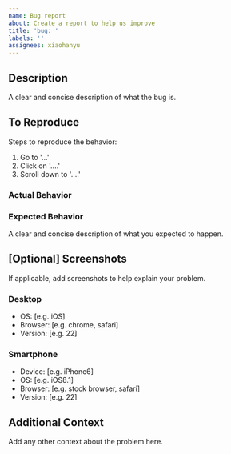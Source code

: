 ```yaml
---
name: Bug report
about: Create a report to help us improve
title: 'bug: '
labels: ''
assignees: xiaohanyu
---
```


## Description

A clear and concise description of what the bug is.

## To Reproduce

Steps to reproduce the behavior:

1. Go to '...'
2. Click on '....'
3. Scroll down to '....'

### Actual Behavior

### Expected Behavior

A clear and concise description of what you expected to happen.

## [Optional] Screenshots

If applicable, add screenshots to help explain your problem.

### Desktop

- OS: [e.g. iOS]
- Browser: [e.g. chrome, safari]
- Version: [e.g. 22]

### Smartphone

- Device: [e.g. iPhone6]
- OS: [e.g. iOS8.1]
- Browser: [e.g. stock browser, safari]
- Version: [e.g. 22]

## Additional Context

Add any other context about the problem here.
